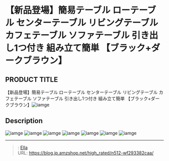 # 【新品登場】簡易テーブル ローテーブル センターテーブル リビングテーブル カフェテーブル ソファテーブル 引き出し1つ付き 組み立て簡単 【ブラック&#43;ダークブラウン】


## PRODUCT TITLE 

【新品登場】簡易テーブル ローテーブル センターテーブル リビングテーブル カフェテーブル ソファテーブル 引き出し1つ付き 組み立て簡単 【ブラック&#43;ダークブラウン】![iamge](https://b2bfiles1.gigab2b.cn/image/wkseller/301/20220722_daf389b18ae44e7794d869135527d519.jpg)

## Description











![iamge](https://b2bfiles1.gigab2b.cn/image/wkseller/301/20220722_4382b2e7689ff60ae9bf823bc8720557.jpg)
![iamge](https://b2bfiles1.gigab2b.cn/image/wkseller/301/20220722_0a1d6436a22234bbf85899df57650192.jpg)
![iamge](https://b2bfiles1.gigab2b.cn/image/wkseller/301/20220722_12797681c9b515d54514efce3185c7b2.jpg)
![iamge](https://b2bfiles1.gigab2b.cn/image/wkseller/301/20220804_c0f284cd8d7d8c631f83883b42e82384.jpg)
![iamge](https://b2bfiles1.gigab2b.cn/image/wkseller/301/20220722_5c3ef39819fa9ee5b22064d0d26c436a.jpg)
![iamge](https://b2bfiles1.gigab2b.cn/image/wkseller/301/20220722_1af4544a9204837ec3a793c3e61ed50a.jpg)
![iamge](nan)


---

> : [Ella](https://blog.jp.amzshop.net/)  
> URL: https://blog.jp.amzshop.net/high_rated/n512-wf293382caa/  

